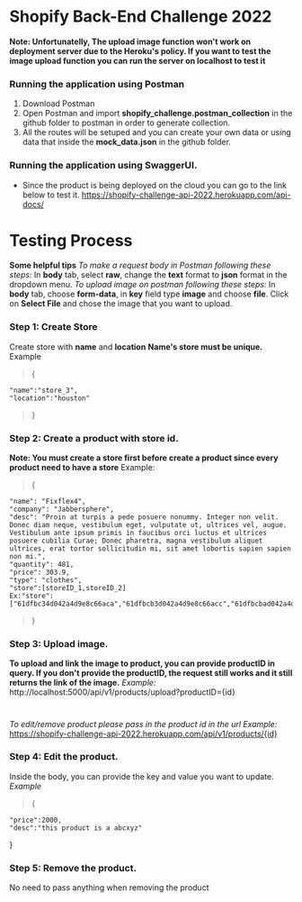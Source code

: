 # Shopify Back-End Challenge 2022

**Note: Unfortunatelly, The upload image function won't work on deployment server due to the Heroku's policy. If you want to test the image upload function you can run the server on localhost to test it**

### Running the application using Postman

1. Download Postman
2. Open Postman and import **shopify_challenge.postman_collection** in the github folder to postman in order to generate collection.
3. All the routes will be setuped and you can create your own data or using data that inside the **mock_data.json** in the github folder.

### Running the application using SwaggerUI.

- Since the product is being deployed on the cloud you can go to the link below to test it.
  https://shopify-challenge-api-2022.herokuapp.com/api-docs/

# Testing Process

**Some helpful tips**
_To make a request body in Postman following these steps:_
In **body** tab, select **raw**, change the **text** format to **json** format in the dropdown menu.
_To upload image on postman following these steps:_
In **body** tab, choose **form-data**, in **key** field type **image** and choose **file**. Click on **Select File** and chose the image that you want to upload.

### Step 1: Create Store

Create store with **name** and **location**
**Name's store must be unique.**
Example

> {

    "name":"store_3",
    "location":"houston"

> }

### Step 2: Create a product with store id.

**Note: You must create a store first before create a product since every product need to have a store**
Example:

> {

    "name": "Fixflex4",
    "company": "Jabbersphere",
    "desc": "Proin at turpis a pede posuere nonummy. Integer non velit. Donec diam neque, vestibulum eget, vulputate ut, ultrices vel, augue. Vestibulum ante ipsum primis in faucibus orci luctus et ultrices posuere cubilia Curae; Donec pharetra, magna vestibulum aliquet ultrices, erat tortor sollicitudin mi, sit amet lobortis sapien sapien non mi.",
    "quantity": 481,
    "price": 303.9,
    "type": "clothes",
    "store":[storeID_1,storeID_2]
    Ex:"store":["61dfbc34d042a4d9e8c66aca","61dfbcb3d042a4d9e8c66acc","61dfbcbad042a4d9e8c66ace"]

> }

### Step 3: Upload image.

**To upload and link the image to product, you can provide productID in query. If you don't provide the productID, the request still works and it still returns the link of the image.**
_Example:_ http://localhost:5000/api/v1/products/upload?productID={id}

#

_To edit/remove product please pass in the product id in the url_
_Example:_ https://shopify-challenge-api-2022.herokuapp.com/api/v1/products/{id}

### Step 4: Edit the product.

Inside the body, you can provide the key and value you want to update.
_Example_

> {

    "price":2000,
    "desc":"this product is a abcxyz"

}

### Step 5: Remove the product.

No need to pass anything when removing the product
